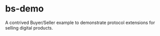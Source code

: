 # bs-demo
A contrived Buyer/Seller example to demonstrate protocol extensions for selling digital products.
